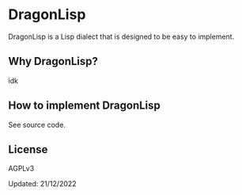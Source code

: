 # DragonLisp

DragonLisp is a Lisp dialect that is designed to be easy to implement.

## Why DragonLisp?

idk

## How to implement DragonLisp

See source code.

## License

AGPLv3

Updated: 21/12/2022
